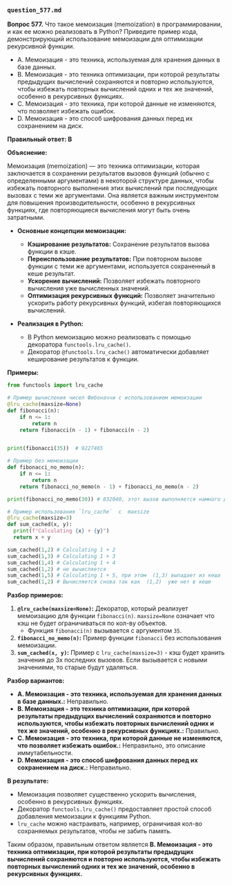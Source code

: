 ### `question_577.md`

**Вопрос 577.** Что такое мемоизация (memoization) в программировании, и как ее можно реализовать в Python? Приведите пример кода, демонстрирующий использование мемоизации для оптимизации рекурсивной функции.

-   A. Мемоизация - это техника, используемая для хранения данных в базе данных.
-   B. Мемоизация - это техника оптимизации, при которой результаты предыдущих вычислений сохраняются и повторно используются, чтобы избежать повторных вычислений одних и тех же значений, особенно в рекурсивных функциях.
-  C. Мемоизация - это техника, при которой данные не изменяются, что позволяет избежать ошибок.
-  D. Мемоизация - это способ шифрования данных перед их сохранением на диск.

**Правильный ответ: B**

**Объяснение:**

Мемоизация (memoization) — это техника оптимизации, которая заключается в сохранении результатов вызовов функций (обычно с определенными аргументами) в некоторой структуре данных, чтобы избежать повторного выполнения этих вычислений при последующих вызовах с теми же аргументами. Она является важным инструментом для повышения производительности, особенно в рекурсивных функциях, где повторяющиеся вычисления могут быть очень затратными.

*   **Основные концепции мемоизации:**
    *   **Кэширование результатов:** Сохранение результатов вызова функции в кэше.
    *   **Переиспользование результатов:** При повторном вызове функции с теми же аргументами, используется сохраненный в кеше результат.
    *   **Ускорение вычислений:** Позволяет избежать повторного вычисления уже вычисленных значений.
    *   **Оптимизация рекурсивных функций:** Позволяет значительно ускорить работу рекурсивных функций, избегая повторяющихся вычислений.

*   **Реализация в Python:**
    *   В Python мемоизацию можно реализовать с помощью декоратора `functools.lru_cache()`.
    *   Декоратор `@functools.lru_cache()` автоматически добавляет кеширование результатов к функции.

**Примеры:**

```python
from functools import lru_cache

# Пример вычисления чисел Фибоначчи с использованием мемоизации
@lru_cache(maxsize=None)
def fibonacci(n):
    if n <= 1:
        return n
    return fibonacci(n - 1) + fibonacci(n - 2)


print(fibonacci(35))  # 9227465

# Пример без мемоизации
def fibonacci_no_memo(n):
    if n <= 1:
        return n
    return fibonacci_no_memo(n - 1) + fibonacci_no_memo(n - 2)

print(fibonacci_no_memo(30)) # 832040, этот вызов выполняется намного дольше

# Пример использования `lru_cache`  с  maxsize
@lru_cache(maxsize=3)
def sum_cached(x, y):
  print(f"Calculating {x} + {y}")
  return x + y

sum_cached(1,2) # Calculating 1 + 2
sum_cached(1,3) # Calculating 1 + 3
sum_cached(1,4) # Calculating 1 + 4
sum_cached(1,2) # не вычисляется
sum_cached(1,5) # Calculating 1 + 5, при этом  (1,3) выпадает из кеша
sum_cached(1,2) # Вычисляется снова так как  (1,2)  уже нет в кеше

```
**Разбор примеров:**

1.  **`@lru_cache(maxsize=None)`:**  Декоратор, который  реализует мемоизацию для функции `fibonacci(n)`. `maxsize=None` означает что кэш не будет ограничиваться по кол-ву объектов.
    * Функция `fibonacci(n)` вызывается с аргументом `35`.
2.  **`fibonacci_no_memo(n)`:** Пример функции `fibonacci` без использования мемоизации.
3.   **`sum_cached(x, y)`:** Пример с `lru_cache(maxsize=3)` - кэш будет хранить значения до 3х последних вызовов. Если вызывается с новыми значениями, то старые будут удаляться.

**Разбор вариантов:**
*   **A. Мемоизация - это техника, используемая для хранения данных в базе данных.:** Неправильно.
*   **B. Мемоизация - это техника оптимизации, при которой результаты предыдущих вычислений сохраняются и повторно используются, чтобы избежать повторных вычислений одних и тех же значений, особенно в рекурсивных функциях.:** Правильно.
*  **C. Мемоизация - это техника, при которой данные не изменяются, что позволяет избежать ошибок.:** Неправильно, это описание иммутабельности.
*   **D. Мемоизация - это способ шифрования данных перед их сохранением на диск.:** Неправильно.

**В результате:**
*   Мемоизация позволяет существенно ускорить вычисления, особенно в рекурсивных функциях.
*   Декоратор `functools.lru_cache()` предоставляет простой способ добавления мемоизации к функциям Python.
*    `lru_cache` можно настраивать, например, ограничивая кол-во сохраняемых результатов, чтобы не забить память.

Таким образом, правильным ответом является **B. Мемоизация - это техника оптимизации, при которой результаты предыдущих вычислений сохраняются и повторно используются, чтобы избежать повторных вычислений одних и тех же значений, особенно в рекурсивных функциях.**
